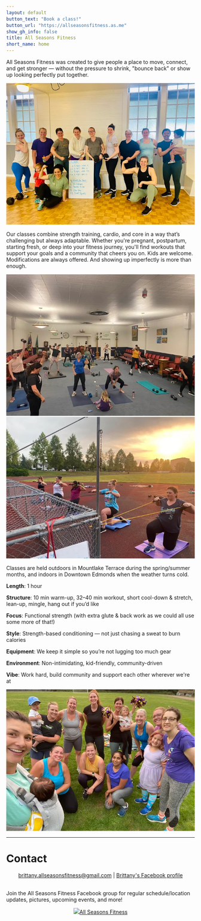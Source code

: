 ```yaml
---
layout: default
button_text: "Book a class!"
button_url: "https://allseasonsfitness.as.me"
show_gh_info: false
title: All Seasons Fitness
short_name: home
---
```


All Seasons Fitness was created to give people a place to move, connect, and get stronger — without the pressure to shrink, "bounce back" or show up looking perfectly put together.

<img class="img-responsive asf-img" src="assets/images/group1.png">

Our classes combine strength training, cardio, and core in a way that’s challenging but always adaptable. Whether you're pregnant, postpartum, starting fresh, or deep into your fitness journey, you'll find workouts that support your goals and a community that cheers you on. Kids are welcome. Modifications are always offered. And showing up imperfectly is more than enough.

<img class="img-responsive asf-img asf-img-small asf-img-float-center" src="assets/images/inside1.png">
<img class="img-responsive asf-img asf-img-small asf-img-float-center" src="assets/images/latpull.png">

Classes are held outdoors in Mountlake Terrace during the spring/summer months, and indoors in Downtown Edmonds when the weather turns cold.

**Length**: 1 hour

**Structure**: 10 min warm-up, 32–40 min workout, short cool-down & stretch, lean-up, mingle, hang out if you’d like

**Focus**: Functional strength (with extra glute & back work as we could all use some more of that!)

**Style**: Strength-based conditioning — not just chasing a sweat to burn calories

**Equipment**: We keep it simple so you’re not lugging too much gear

**Environment**: Non-intimidating, kid-friendly, community-driven

**Vibe**: Work hard, build community and support each other wherever we're at

<img class="img-responsive asf-img" src="assets/images/group3.png">

* * *

# Contact

<div style="text-align:center"><a href="mailto:brittany.allseasonsfitness@gmail.com">brittany.allseasonsfitness@gmail.com</a> | <a href="https://www.facebook.com/brittany.athing/" target="_blank" rel="noopener noreferrer">Brittany's Facebook profile</a></div>
<br>

Join the All Seasons Fitness Facebook group for regular schedule/location updates, pictures, upcoming events, and more!

<div style="text-align: center;"><a href="https://www.facebook.com/groups/721088668952518/?ref=share&mibextid=NSMWBT" class="btn section-btn" target="_blank" rel="noopener noreferrer"><img src="assets/images/facebook_black.png"/>All Seasons Fitness</a></div>

<!-- ![Octocat](https://github.githubassets.com/images/icons/emoji/octocat.png) -->
